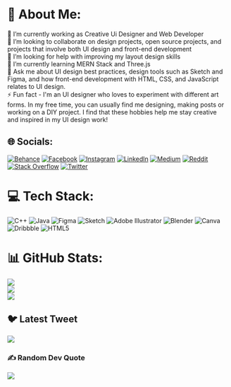 # 💫 About Me:
🔭 I’m currently working as Creative Ui Designer and Web Developer<br>👯 I’m looking to collaborate on design projects, open source projects, and projects that involve both UI design and front-end development<br>🤝 I’m looking for help with improving my layout design skills<br>🌱 I’m currently learning MERN Stack and Three.js<br>💬 Ask me about UI design best practices, design tools such as Sketch and Figma, and how front-end development with HTML, CSS, and JavaScript relates to UI design.<br>⚡ Fun fact - I'm an UI designer who loves to experiment with different art forms. In my free time, you can usually find me designing, making posts or working on a DIY project. I find that these hobbies help me stay creative and inspired in my UI design work!


## 🌐 Socials:
[![Behance](https://img.shields.io/badge/Behance-1769ff?logo=behance&logoColor=white)](https://www.behance.net/sidhantpatro) [![Facebook](https://img.shields.io/badge/Facebook-%231877F2.svg?logo=Facebook&logoColor=white)](https://www.facebook.com/sidhu.patro.37) [![Instagram](https://img.shields.io/badge/Instagram-%23E4405F.svg?logo=Instagram&logoColor=white)](https://instagram.com/feellikedeveloper) [![LinkedIn](https://img.shields.io/badge/LinkedIn-%230077B5.svg?logo=linkedin&logoColor=white)](https://www.linkedin.com/in/sidhant-patro-581905233/) [![Medium](https://img.shields.io/badge/Medium-12100E?logo=medium&logoColor=white)](https://medium.com/@sidhupatro) [![Reddit](https://img.shields.io/badge/Reddit-%23FF4500.svg?logo=Reddit&logoColor=white)](https://www.reddit.com/user/Sido_polis) [![Stack Overflow](https://img.shields.io/badge/-Stackoverflow-FE7A16?logo=stack-overflow&logoColor=white)](https://stackoverflow.com/users/19142743/d-sidhant-patro) [![Twitter](https://img.shields.io/badge/Twitter-%231DA1F2.svg?logo=Twitter&logoColor=white)](https://twitter.com/SidhantPatro) 

# 💻 Tech Stack:
![C++](https://img.shields.io/badge/c++-%2300599C.svg?style=for-the-badge&logo=c%2B%2B&logoColor=white) ![Java](https://img.shields.io/badge/java-%23ED8B00.svg?style=for-the-badge&logo=java&logoColor=white) 	![Figma](https://img.shields.io/badge/figma-%23F24E1E.svg?style=for-the-badge&logo=figma&logoColor=white) ![Sketch](https://img.shields.io/badge/Sketch-FFB387?style=for-the-badge&logo=sketch&logoColor=black) ![Adobe Illustrator](https://img.shields.io/badge/adobeillustrator-%23FF9A00.svg?style=for-the-badge&logo=adobeillustrator&logoColor=white) ![Blender](https://img.shields.io/badge/blender-%23F5792A.svg?style=for-the-badge&logo=blender&logoColor=white) ![Canva](https://img.shields.io/badge/Canva-%2300C4CC.svg?style=for-the-badge&logo=Canva&logoColor=white) ![Dribbble](https://img.shields.io/badge/Dribbble-EA4C89?style=for-the-badge&logo=dribbble&logoColor=white) ![HTML5](https://img.shields.io/badge/html5-%23E34F26.svg?style=for-the-badge&logo=html5&logoColor=white)
# 📊 GitHub Stats:
![](https://github-readme-stats.vercel.app/api?username=Sidopolis&theme=tokyonight&hide_border=false&include_all_commits=true&count_private=false)<br/>
![](https://github-readme-streak-stats.herokuapp.com/?user=Sidopolis&theme=tokyonight&hide_border=false)<br/>
![](https://github-readme-stats.vercel.app/api/top-langs/?username=Sidopolis&theme=tokyonight&hide_border=false&include_all_commits=true&count_private=false&layout=compact)

## 🐦 Latest Tweet
[![](https://gtce.itsvg.in/api?username=https://twitter.com/SidhantPatro)](https://github.com/VishwaGauravIn/github-twitter-card-embed)

### ✍️ Random Dev Quote
![](https://quotes-github-readme.vercel.app/api?type=horizontal&theme=radical)


<!-- Proudly created with GPRM ( https://gprm.itsvg.in ) -->

